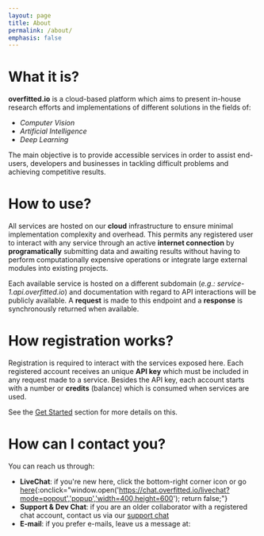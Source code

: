 ```yaml
---
layout: page
title: About
permalink: /about/
emphasis: false
---
```



# What it is?

**overfitted.io** is a cloud-based platform which aims to present in-house research efforts and implementations of different solutions in the fields of: 
* *Computer Vision*
* *Artificial Intelligence*
* *Deep Learning*

The main objective is to provide accessible services in order to assist end-users, developers and businesses in tackling difficult problems and achieving competitive results.

# How to use?
All services are hosted on our **cloud** infrastructure to ensure minimal implementation complexity and overhead. This permits any registered user to interact with any service through an active **internet connection** by **programatically** submitting data and awaiting results without having to perform computationally expensive operations or integrate large external modules into existing projects.

Each available service is hosted on a different subdomain (*e.g.: service-1.api.overfitted.io*) and documentation with regard to API interactions will be publicly available. A **request** is made to this endpoint and a **response** is synchronously returned when available.

# How registration works?

Registration is required to interact with the services exposed here. Each registered account receives an unique **API key** which must be included in any request made to a service. Besides the API key, each account starts with a number or **credits** (balance) which is consumed when services are used.

See the [Get Started](/get-started) section for more details on this.

# How can I contact you?

You can reach us through:
* **LiveChat**: if you're new here, click the bottom-right corner icon or go [here](#){:onclick="window.open('https://chat.overfitted.io/livechat?mode=popout','popup','width=400,height=600'); return false;"}
* **Support & Dev Chat**: if you are an older collaborator with a registered chat account, contact us via our [support chat](https://chat.overfitted.io/)
* **E-mail**: if you prefer e-mails, leave us a message at: **<script>document.write(atob('aGVsbG9Ab3ZlcmZpdHRlZC5pbw=='))</script>**